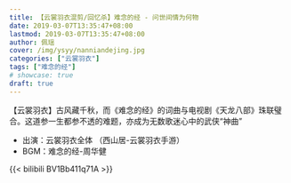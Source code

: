 ```yaml
---
title: 【云裳羽衣混剪/回忆杀】难念的经 - 问世间情为何物
date: 2019-03-07T13:35:47+08:00
lastmod: 2019-03-07T13:35:47+08:00
author: 佩瑶
cover: /img/ysyy/nanniandejing.jpg
categories: ["云裳羽衣"]
tags: ["难念的经"]
# showcase: true
draft: true
---
```


【云裳羽衣】古风藏千秋，而《难念的经》的词曲与电视剧《天龙八部》珠联璧合。这道参一生都参不透的难题，亦成为无数歌迷心中的武侠“神曲”

<!--more-->

- 出演：云裳羽衣全体 （西山居-云裳羽衣手游）
- BGM：难念的经-周华健

{{< bilibili BV1Bb411q71A >}}
